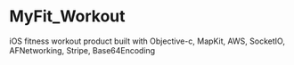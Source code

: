 # MyFit_Workout
iOS fitness workout product built with Objective-c, MapKit, AWS, SocketIO, AFNetworking, Stripe, Base64Encoding
